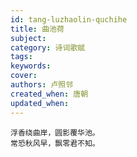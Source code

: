 ```yaml
---
id: tang-luzhaolin-quchihe
title: 曲池荷
subject: 
category: 诗词歌赋
tags: 
keywords: 
cover: 
authors: 卢照邻
created_when: 唐朝
updated_when: 
---
```


```
浮香绕曲岸，圆影覆华池。
常恐秋风早，飘零君不知。
```
